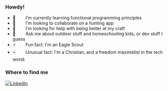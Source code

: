 ### Howdy!

<!--
**david-j-davis/david-j-davis** is a ✨ _special_ ✨ repository because its `README.md` (this file) appears on your GitHub profile.

Here are some ideas to get you started:
- 🔭 I’m currently working on ...

-->

* 🌱    I’m currently learning functional programming principles
* 👯    I’m looking to collaborate on a hunting app
* 🤔    I’m looking for help with being better at my craft
* 💬    Ask me about outdoor stuff and homeschooling kids, or dev stuff I guess
* ⚡    Fun fact: I'm an Eagle Scout
* ⚡    Unusual fact: I'm a Christian, and a freedom maximalist in the tech world.

### Where to find me
<p>

<a href="https://www.linkedin.com/in/davidjamesdavis/" target="_blank">
    <img alt="LinkedIn" src="https://img.shields.io/badge/linkedin-%230077B5.svg?&&logo=linkedin&logoColor=white" />
</a>
</p>
